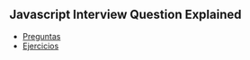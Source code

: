 ## Javascript Interview Question Explained

* [Preguntas](https://github.com/VictorHugoAguilar/javascript-interview-questions-explained/blob/main/question.md)
* [Ejercicios]()

